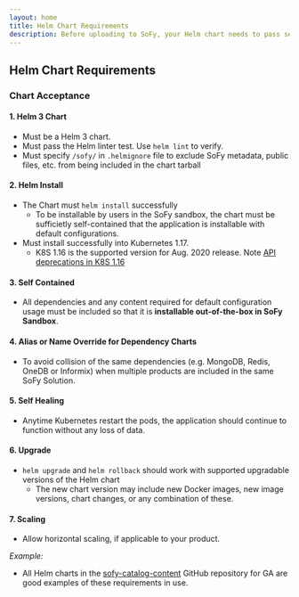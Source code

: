 ```yaml
---
layout: home
title: Helm Chart Requirements
description: Before uploading to SoFy, your Helm chart needs to pass seven important tests
---
```


## Helm Chart Requirements

### Chart Acceptance

#### 1. Helm 3 Chart
  - Must be a Helm 3 chart.
  - Must pass the Helm linter test. Use `helm lint` to verify.
  - Must specify `/sofy/` in `.helmignore` file to exclude SoFy metadata, public files, etc. from being included in the chart tarball

#### 2. Helm Install
  - The Chart must `helm install` successfully
    - To be installable by users in the SoFy sandbox, the chart must be sufficietly self-contained that the application is installable with default configurations.
  - Must install successfully into Kubernetes 1.17.
    - K8S 1.16 is the supported version for Aug. 2020 release. Note [API deprecations in K8S 1.16](https://kubernetes.io/blog/2019/07/18/api-deprecations-in-1-16/)

#### 3. Self Contained
  - All dependencies and any content required for default configuration usage must be included so that it is **installable out-of-the-box in SoFy Sandbox**.

#### 4. Alias or Name Override for Dependency Charts
  - To avoid collision of the same dependencies (e.g. MongoDB, Redis, OneDB or Informix) when multiple products are included in the same SoFy Solution.

#### 5. Self Healing
  - Anytime Kubernetes restart the pods, the application should continue to function without any loss of data.

#### 6. Upgrade
  - `helm upgrade` and `helm rollback` should work with supported upgradable versions of the Helm chart
    - The new chart version may include new Docker images, new image versions, chart changes, or any combination of these.
    
#### 7. Scaling
  - Allow horizontal scaling, if applicable to your product.

*Example:*  
- All Helm charts in the [sofy-catalog-content](https://github01.hclpnp.com/kubernetes/sofy-catalog-content/tree/master/GA) GitHub repository for GA are good examples of these requirements in use.